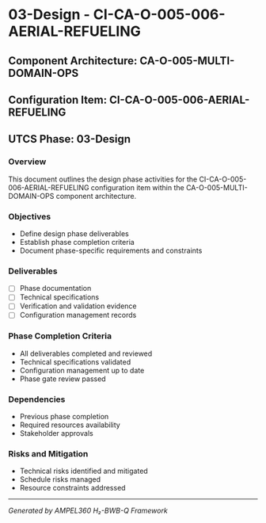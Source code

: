 # 03-Design - CI-CA-O-005-006-AERIAL-REFUELING

## Component Architecture: CA-O-005-MULTI-DOMAIN-OPS
## Configuration Item: CI-CA-O-005-006-AERIAL-REFUELING
## UTCS Phase: 03-Design

### Overview
This document outlines the design phase activities for the CI-CA-O-005-006-AERIAL-REFUELING configuration item within the CA-O-005-MULTI-DOMAIN-OPS component architecture.

### Objectives
- Define design phase deliverables
- Establish phase completion criteria
- Document phase-specific requirements and constraints

### Deliverables
- [ ] Phase documentation
- [ ] Technical specifications
- [ ] Verification and validation evidence
- [ ] Configuration management records

### Phase Completion Criteria
- All deliverables completed and reviewed
- Technical specifications validated
- Configuration management up to date
- Phase gate review passed

### Dependencies
- Previous phase completion
- Required resources availability
- Stakeholder approvals

### Risks and Mitigation
- Technical risks identified and mitigated
- Schedule risks managed
- Resource constraints addressed

---
*Generated by AMPEL360 H₂-BWB-Q Framework*

